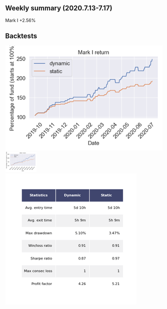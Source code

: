 ## Weekly summary (2020.7.13-7.17)

Mark I  +2.56%


## Backtests
![Image](https://github.com/1INORY/ProQuant/blob/master/figures/MarkI_return.png)
<img src="https://github.com/1INORY/ProQuant/blob/master/figures/MarkI_return.png" width="100">
![Image](/figures/table_MarkI.png)  



